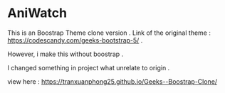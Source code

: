 # AniWatch
This is an Boostrap Theme clone version .
Link of the original theme : https://codescandy.com/geeks-bootstrap-5/ .

However, i make this without boostrap .

I changed something in project what unrelate to origin .

view here : https://tranxuanphong25.github.io/Geeks--Boostrap-Clone/
